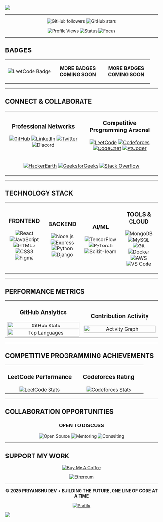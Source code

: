 <img src="https://capsule-render.vercel.app/api?type=waving&color=000000&height=200&section=header&text=PRIYANSHU%20DEV&fontSize=40&fontColor=ffffff&animation=fadeIn&fontAlignY=35&desc=SOFTWARE%20DEVELOPER&descSize=20&descAlignY=55&descAlign=center"/>
  
---
  



<div align="center">
  

![GitHub followers](https://img.shields.io/github/followers/priyansudev?color=black&style=for-the-badge&logo=github&logoColor=white&label=FOLLOWERS)
![GitHub stars](https://img.shields.io/github/stars/priyansudev?color=white&style=for-the-badge&logo=star&logoColor=black&label=STARS)

![Profile Views](https://komarev.com/ghpvc/?username=priyansudev&color=blueviolet&style=for-the-badge&label=PROFILE+VIEWS)
![Status](https://img.shields.io/badge/STATUS-AVAILABLE_FOR_OPPORTUNITIES-black?style=for-the-badge&logo=circle&logoColor=white)
![Focus](https://img.shields.io/badge/FOCUS-FULL_STACK_DEVELOPMENT-white?style=for-the-badge&logo=target&logoColor=black)

</div>

---

## BADGES

<div align="center">
<table>
<tr>
<td width="33%" align="center">

![LeetCode Badge](https://assets.leetcode.com/static_assets/others/Introduction_to_Pandas.gif)

</td>
<td width="33%" align="center">

**MORE BADGES**  
**COMING SOON**

</td>
<td width="33%" align="center">

**MORE BADGES**  
**COMING SOON**

</td>
</tr>
</table>
</div>

---

## CONNECT & COLLABORATE

<div align="center">
<table>
<tr>
<td width="50%" align="center">

### Professional Networks
[![GitHub](https://img.shields.io/badge/GITHUB-000000?style=for-the-badge&logo=github&logoColor=white&labelColor=000000)](https://github.com/priyansudev)
[![LinkedIn](https://img.shields.io/badge/LINKEDIN-000000?style=for-the-badge&logo=linkedin&logoColor=white&labelColor=000000)](https://linkedin.com/in/priyanshudev1)
[![Twitter](https://img.shields.io/badge/TWITTER-000000?style=for-the-badge&logo=twitter&logoColor=white&labelColor=000000)](https://twitter.com/priyansudev)
[![Discord](https://img.shields.io/badge/DISCORD-000000?style=for-the-badge&logo=discord&logoColor=white&labelColor=000000)](https://discord.com/users/851812658356813824)

</td>
<td width="50%" align="center">

### Competitive Programming Arsenal
[![LeetCode](https://img.shields.io/badge/LEETCODE-white?style=for-the-badge&logo=leetcode&logoColor=black&labelColor=white)](https://leetcode.com/priyanshudev)
[![Codeforces](https://img.shields.io/badge/CODEFORCES-black?style=for-the-badge&logo=codeforces&logoColor=white&labelColor=black)](https://codeforces.com/profile/priyanshudev)
[![CodeChef](https://img.shields.io/badge/CODECHEF-white?style=for-the-badge&logo=codechef&logoColor=black&labelColor=white)](https://www.codechef.com/users/priyanshudev1)
[![AtCoder](https://img.shields.io/badge/ATCODER-black?style=for-the-badge&logo=atcoder&logoColor=white&labelColor=black)](https://atcoder.jp/users/priyanshudev)

</td>
</tr>
<tr>
<td colspan="2" align="center">

[![HackerEarth](https://img.shields.io/badge/HACKEREARTH-white?style=for-the-badge&logo=hackerearth&logoColor=black&labelColor=white)](https://www.hackerearth.com/@priyanshudev)
[![GeeksforGeeks](https://img.shields.io/badge/GEEKSFORGEEKS-black?style=for-the-badge&logo=geeksforgeeks&logoColor=white&labelColor=black)](https://auth.geeksforgeeks.org/user/priyanshudev)
[![Stack Overflow](https://img.shields.io/badge/STACKOVERFLOW-white?style=for-the-badge&logo=stackoverflow&logoColor=black&labelColor=white)](https://stackoverflow.com/users/priyanshu-dev)

</td>
</tr>
</table>
</div>

---

## TECHNOLOGY STACK

<div align="center">
<table>
<tr>
<td width="25%" align="center">

### FRONTEND
![React](https://img.shields.io/badge/React-black?style=for-the-badge&logo=react&logoColor=white)
![JavaScript](https://img.shields.io/badge/JavaScript-white?style=for-the-badge&logo=javascript&logoColor=black)
![HTML5](https://img.shields.io/badge/HTML5-black?style=for-the-badge&logo=html5&logoColor=white)
![CSS3](https://img.shields.io/badge/CSS3-white?style=for-the-badge&logo=css3&logoColor=black)
![Figma](https://img.shields.io/badge/Figma-black?style=for-the-badge&logo=figma&logoColor=white)

</td>
<td width="25%" align="center">

### BACKEND
![Node.js](https://img.shields.io/badge/Node.js-white?style=for-the-badge&logo=node.js&logoColor=black)
![Express](https://img.shields.io/badge/Express-black?style=for-the-badge&logo=express&logoColor=white)
![Python](https://img.shields.io/badge/Python-white?style=for-the-badge&logo=python&logoColor=black)
![Django](https://img.shields.io/badge/Django-black?style=for-the-badge&logo=django&logoColor=white)

</td>
<td width="25%" align="center">

### AI/ML
![TensorFlow](https://img.shields.io/badge/TensorFlow-white?style=for-the-badge&logo=tensorflow&logoColor=black)
![PyTorch](https://img.shields.io/badge/PyTorch-black?style=for-the-badge&logo=pytorch&logoColor=white)
![Scikit-learn](https://img.shields.io/badge/Scikit--learn-white?style=for-the-badge&logo=scikit-learn&logoColor=black)

</td>
<td width="25%" align="center">

### TOOLS & CLOUD
![MongoDB](https://img.shields.io/badge/MongoDB-black?style=for-the-badge&logo=mongodb&logoColor=white)
![MySQL](https://img.shields.io/badge/MySQL-white?style=for-the-badge&logo=mysql&logoColor=black)
![Git](https://img.shields.io/badge/Git-black?style=for-the-badge&logo=git&logoColor=white)
![Docker](https://img.shields.io/badge/Docker-white?style=for-the-badge&logo=docker&logoColor=black)
![AWS](https://img.shields.io/badge/AWS-black?style=for-the-badge&logo=amazon-aws&logoColor=white)
![VS Code](https://img.shields.io/badge/VS_Code-white?style=for-the-badge&logo=visual-studio-code&logoColor=black)

</td>
</tr>
</table>
</div>

---

## PERFORMANCE METRICS

<div align="center">
<table>
<tr>
<td width="50%" align="center">

### GitHub Analytics
<img src="https://github-readme-stats.vercel.app/api?username=priyansudev&show_icons=true&theme=dark&hide_border=true&bg_color=000000&text_color=ffffff&icon_color=ffffff&title_color=ffffff&count_private=true&include_all_commits=true" alt="GitHub Stats" width="100%"/>

<img src="https://github-readme-stats.vercel.app/api/top-langs/?username=priyansudev&layout=compact&theme=dark&hide_border=true&bg_color=000000&text_color=ffffff&title_color=ffffff&langs_count=8" alt="Top Languages" width="100%"/>

</td>
<td width="50%" align="center">

### Contribution Activity
<img src="https://github-readme-activity-graph.vercel.app/graph?username=priyansudev&theme=github-dark&hide_border=true&bg_color=000000&color=ffffff&line=ffffff&point=ffffff&area=true&area_color=333333" alt="Activity Graph" width="100%"/>

</td>
</tr>
</table>
</div>

---

## COMPETITIVE PROGRAMMING ACHIEVEMENTS

<div align="center">
<table>
<tr>
<td width="50%" align="center">

### LeetCode Performance
<img src="https://leetcard.jacoblin.cool/priyanshudev?theme=dark&font=source_code_pro&ext=contest&width=400" alt="LeetCode Stats"/>

</td>
<td width="50%" align="center">

### Codeforces Rating
<img src="https://codeforces-readme-stats.vercel.app/api/card?username=priyanshudev&theme=dark&disable_animations=false&show_icons=true&force_username=true&ring_color=ffffff&text_color=ffffff&bg_color=000000&title_color=ffffff&icon_color=ffffff&border_color=333333" alt="Codeforces Stats"/>

</td>
</tr>
</table>
</div>

<div align="center">



</div>

---



## COLLABORATION OPPORTUNITIES

<div align="center">

### OPEN TO DISCUSS

![Open Source](https://img.shields.io/badge/OPEN_SOURCE-CONTRIBUTIONS-black?style=for-the-badge&logo=opensource&logoColor=white)
![Mentoring](https://img.shields.io/badge/MENTORING-AVAILABLE-white?style=for-the-badge&logo=graduation-cap&logoColor=black)
![Consulting](https://img.shields.io/badge/CONSULTING-PROJECTS-black?style=for-the-badge&logo=handshake&logoColor=white)



</div>

---

## SUPPORT MY WORK

<div align="center">

[![Buy Me A Coffee](https://img.shields.io/badge/BUY_ME_A_COFFEE-SUPPORT_MY_WORK-black?style=for-the-badge&logo=buy-me-a-coffee&logoColor=white)](https://www.buymeacoffee.com/priyanshudev)

[![Ethereum](https://img.shields.io/badge/DONATE-ETHEREUM-black?style=for-the-badge&logo=ethereum&logoColor=white)](https://etherscan.io/address/0xE573D2e7d950bcb64A722a491C96118adD2D6FFf)

</div>


</div>

---

<div align="center">

**© 2025 PRIYANSHU DEV** • **BUILDING THE FUTURE, ONE LINE OF CODE AT A TIME**

[![Profile](https://img.shields.io/badge/⭐_FROM-PRIYANSHU_DEV-black?style=for-the-badge&logo=github&logoColor=white)](https://github.com/priyansudev)

</div>

<img src="https://capsule-render.vercel.app/api?type=waving&color=000000&height=120&section=footer&animation=fadeIn&reversal=true"/>
